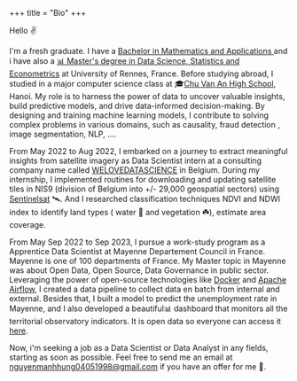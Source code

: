 +++
title = "Bio"
+++

Hello ✌️

I'm a fresh graduate. I have a [Bachelor in Mathematics and Applications ](https://math.univ-rennes.fr/licence-de-mathematiques-l3) and i have also a [📊 Master's degree in Data Science, Statistics and Econometrics](https://sites-formations.univ-rennes2.fr/master-mas/components/formation/m2-rennes1.html) at University of Rennes, France. Before studying abroad, I studied in a major computer science class at 🎓[Chu Van An High School](https://en.wikipedia.org/wiki/Chu_V%C4%83n_An_High_School,_Hanoi), Hanoi. My role is to harness the power of data to uncover valuable insights, build predictive models, and drive data-informed decision-making. By designing and training machine learning models, I contribute to solving complex problems in various domains, such as causality, fraud detection , image segmentation, NLP, ....

From May 2022 to Aug 2022, I embarked on a journey to extract meaningful insights from satellite imagery as Data Scientist intern at a consulting company name called [WELOVEDATASCIENCE](https://welovedatascience.com/) in Belgium. During my internship, I implemented routines for downloading and updating satellite tiles in NIS9 (division of Belgium into +/- 29,000 geospatial sectors) using [Sentinelsat](https://sentinelsat.readthedocs.io/en/latest/api_overview.html) 🛰️.  And I researched classification techniques NDVI and NDWI index to identify land types ( water 🥏 and vegetation ☘️), estimate area coverage.

From May Sep 2022 to Sep 2023, I pursue a work-study program as a Apprentice Data Scientist at Mayenne Departement Council in France. Mayenne is one of 100 departments of France. My Master topic in Mayenne was about Open Data, Open Source, Data Governance in public sector. Leveraging the power of open-source technologies like [Docker](https://www.docker.com/) and [Apache Airflow](https://airflow.apache.org/), I created a data pipeline to collect data en batch from internal and external. Besides that, I built a model to predict the unemployment rate in Mayenne, and I also developed a beautiful📊 dashboard that monitors all the territorial observatory indicators. It is open data so everyone can access it [here](https://data.lamayenne.fr/pages/observatoire/#population-emploi-logement-revenus).

Now, i'm seeking a job as a Data Scientist or Data Analyst in any fields, starting as soon as possible. Feel free to send me an email at [nguyenmanhhung04051998@gmail.com](mailto:nguyenmanhhung04051998@gmail.com) if you have an offer for me 🤝.

<!-- ## [Master 1 cours](https://formations.univ-rennes.fr/annee/master-1-mathematiques-appliquees-statistiques-0): 
- [Inferential statistics](https://formations.univ-rennes.fr/statistique-inferentielle): Hypothesis testing, Loss function,..
- [Factor analysis of data](https://formations.univ-rennes.fr/analyse-factorielle-des-donnees): PCA, CFA, MFMA
- [Linear regression and analysis of variance](https://formations.univ-rennes.fr/regression-lineaire-et-analyse-la-variance): Gaussian linear model, OLS, Variables selections
- [Econometrics and economic modeling](https://formations.univ-rennes.fr/econometrie-et-modelisation-economique): MCG, collinearity, heteroskedasticity, autocorrelation
- [Advanced econometrics](https://formations.univ-rennes.fr/enseignement/econometrie-avancee-causalite-lasso-ridge): Causality, Lasso, Ridge, Elastic net
- [Economic analysis applied to markets](https://formations.univ-rennes.fr/analyse-economique-appliquee-aux-marches)
- [Database](https://formations.univ-rennes.fr/base-de-donnees-0): Joins,  Subqueries, Data modification
- [R and SAS Advanced](https://formations.univ-rennes.fr/logiciels-statistiques-avances)
- [Python Programming](https://formations.univ-rennes.fr/programmation-python)
- [Unsupervised learning](https://formations.univ-rennes.fr/apprentissage-non-supervise): CAH, K-means, Mixture models and EM algorithm
- [Supervised learning](https://lrouviere.github.io/page_perso/cours/apprentissage_sup.html): SVM, Random Forests, Gradient boosting, hold-out, cross-validation, loss function 
- [Logistic model and discriminant analysis](https://formations.univ-rennes.fr/modele-logistique-et-analyse-discriminante): IRLS, LDA, QDA, AIC,BIC, MLE
- [Time series and forecasts](https://formations.univ-rennes.fr/series-temporelles-avancees): Box-Jenkins, ECM, ARIMA, ARIMAX,...
- [Data visualization](https://formations.univ-rennes.fr/visualisation-des-donnees): ggplot2, ggmap, sf et leaflet, matplotlib, bokeh
## [Master 2 cours](https://sites-formations.univ-rennes2.fr/master-mas/components/formation/m2-rennes1.html):
- [Social Network Analysis](https://sites-formations.univ-rennes2.fr/master-mas/cours/M2/rennes1/analyse_reseaux_sociaux/): Centrality, Detection Community, Recommandation
- [Deep Learning](https://sites-formations.univ-rennes2.fr/master-mas/cours/M2/rennes1/deeplearning/): LSTM, RNN, CNN, Generative,...
- [NLP](https://sites-formations.univ-rennes2.fr/master-mas/cours/M2/rennes1/natural-language-processing/): Word2Vec, BERT, Topic Modeling
- [Spatial data models](https://sites-formations.univ-rennes2.fr/master-mas/cours/M2/rennes1/donnees-spatiale/)
- [Panel data models and mixed models](https://sites-formations.univ-rennes2.fr/master-mas/cours/M2/rennes1/modeles-donnees-panel-mixtes/)
- Data Engineering: Docker, ETL, ...
- [Data management et Business Intelligence](https://sites-formations.univ-rennes2.fr/master-mas/cours/M2/rennes1/data-managment-bi/): PowerBI, Qlik Sense
- [Marketing](https://sites-formations.univ-rennes2.fr/master-mas/cours/M2/rennes1/marketing/) -->
